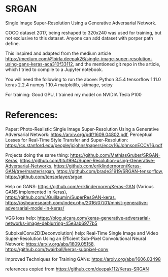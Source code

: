 # SRGAN

Single Image Super-Resolution Using a Generative Adversarial Network.

COCO dataset 2017, being reshaped to 320x240 was used for training, but not exclusive to this dataset. Anyone can add dataset with porper path define.

This inspired and adapted from the medium article https://medium.com/@birla.deepak26/single-image-super-resolution-using-gans-keras-aca310f33112, and the mentioned git repo in the article, which I tried to compile to a Jupyter notebook.

You will need the following to run the above:
Python 3.5.4
tensorflow 1.11.0
keras 2.2.4
numpy 1.10.4
matplotlib, skimage, scipy

For training: Good GPU, I trained my model on NVIDIA Tesla P100

# References:

Paper:
Photo-Realistic Single Image Super-Resolution Using a Generative Adversarial Network: https://arxiv.org/pdf/1609.04802.pdf,
Perceptual Losses for Real-Time Style Transfer and Super-Resolution: https://cs.stanford.edu/people/jcjohns/papers/eccv16/JohnsonECCV16.pdf

Projects doing the same thing:
https://github.com/MathiasGruber/SRGAN-Keras,
https://github.com/titu1994/Super-Resolution-using-Generative-Adversarial-Networks,
https://github.com/eriklindernoren/Keras-GAN/tree/master/srgan,
https://github.com/brade31919/SRGAN-tensorflow,
https://github.com/tensorlayer/srgan
 
Help on GANS:
https://github.com/eriklindernoren/Keras-GAN (Various GANS implemented in Keras),
https://github.com/JGuillaumin/SuperResGAN-keras,
https://oshearesearch.com/index.php/2016/07/01/mnist-generative-adversarial-model-in-keras/

VGG loss help:
https://blog.sicara.com/keras-generative-adversarial-networks-image-deblurring-45e3ab6977b5

SubpixelConv2D(Deconvolution) help:
Real-Time Single Image and Video Super-Resolution Using an Efficient Sub-Pixel Convolutional Neural Network: https://arxiv.org/abs/1609.05158,
https://github.com/twairball/keras-subpixel-conv

Improved Techniques for Training GANs:
https://arxiv.org/abs/1606.03498

references copied from https://github.com/deepak112/Keras-SRGAN

